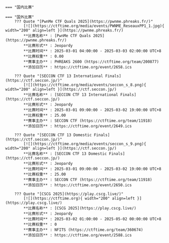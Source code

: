    === "国内比赛"
    
    === "国外比赛"
        ??? Quote "[PwnMe CTF Quals 2025](https://pwnme.phreaks.fr/)"  
            [![](https://ctftime.org/media/events/PWNME_ReseauxPP1_1.jpg){ width="200" align=left }](https://pwnme.phreaks.fr/)  
            **比赛名称** : [PwnMe CTF Quals 2025](https://pwnme.phreaks.fr/)  
            **比赛形式** : Jeopardy  
            **比赛时间** : 2025-03-01 04:00:00 - 2025-03-03 02:00:00 UTC+8  
            **比赛权重** : 0.00  
            **赛事主办** : PHREAKS 2600 (https://ctftime.org/team/200877)  
            **添加日历** : https://ctftime.org/event/2658.ics  
            
        ??? Quote "[SECCON CTF 13 International Finals](https://ctf.seccon.jp/)"  
            [![](https://ctftime.org/media/events/seccon_s_8.png){ width="200" align=left }](https://ctf.seccon.jp/)  
            **比赛名称** : [SECCON CTF 13 International Finals](https://ctf.seccon.jp/)  
            **比赛形式** : Jeopardy  
            **比赛时间** : 2025-03-01 09:00:00 - 2025-03-02 19:00:00 UTC+8  
            **比赛权重** : 25.00  
            **赛事主办** : SECCON CTF (https://ctftime.org/team/11918)  
            **添加日历** : https://ctftime.org/event/2649.ics  
            
        ??? Quote "[SECCON CTF 13 Domestic Finals](https://ctf.seccon.jp/)"  
            [![](https://ctftime.org/media/events/seccon_s_9.png){ width="200" align=left }](https://ctf.seccon.jp/)  
            **比赛名称** : [SECCON CTF 13 Domestic Finals](https://ctf.seccon.jp/)  
            **比赛形式** : Jeopardy  
            **比赛时间** : 2025-03-01 09:00:00 - 2025-03-02 19:00:00 UTC+8  
            **比赛权重** : 25.00  
            **赛事主办** : SECCON CTF (https://ctftime.org/team/11918)  
            **添加日历** : https://ctftime.org/event/2650.ics  
            
        ??? Quote "[CSCG 2025](https://play.cscg.live/)"  
            [![](https://ctftime.org){ width="200" align=left }](https://play.cscg.live/)  
            **比赛名称** : [CSCG 2025](https://play.cscg.live/)  
            **比赛形式** : Jeopardy  
            **比赛时间** : 2025-03-02 01:00:00 - 2025-05-02 00:00:00 UTC+8  
            **比赛权重** : 0  
            **赛事主办** : NFITS (https://ctftime.org/team/360674)  
            **添加日历** : https://ctftime.org/event/2588.ics  
            
